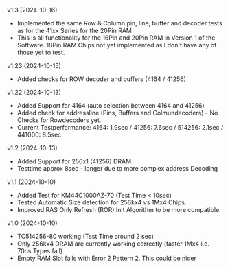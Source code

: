 v1.3 (2024-10-16)
- Implemented the same Row & Column pin, line, buffer and decoder tests as for the 41xx Series for the 20Pin RAM
- This is all functionality for the 16Pin and 20Pin RAM in Version 1 of the Software. 18Pin RAM Chips not yet implemented as I don't have any of those yet to test. 

v1.23 (2024-10-15)
- Added checks for ROW decoder and buffers (4164 / 41256)
  
v1.22 (2024-10-13)
- Added Support for 4164 (auto selection between 4164 and 41256)
- Added check for addressline (Pins, Buffers and Colmundecoders) - No Checks for Rowdecoders yet.
- Current Testperformance: 4164: 1.9sec / 41256: 7.6sec / 514256: 2.1sec / 441000: 8.5sec

v1.2 (2024-10-13)
- Added Support for 256x1 (41256) DRAM
- Testtime approx 8sec - longer due to more complex address Decoding
  
v1.1 (2024-10-10)
- Added Test for KM44C1000AZ-70 (Test Time < 10sec)
- Tested Automatic Size detection for 256kx4 vs 1Mx4 Chips.
- Improved RAS Only Refresh (ROR) Init Algorithm to be more compatible

v1.0 (2024-10-10)
- TC514256-80 working (Test Time around 2 sec)
- Only 256kx4 DRAM are currently working correctly (faster 1Mx4 i.e. 70ns Types fail)
- Empty RAM Slot fails with Error 2 Pattern 2. This could be nicer
